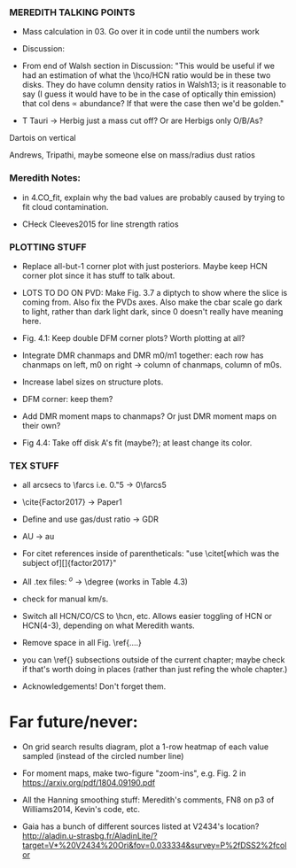 ### MEREDITH TALKING POINTS

- Mass calculation in 03. Go over it in code until the numbers work

- Discussion:


- From end of Walsh section in Discussion: "This would be useful if we had an estimation of what the \hco/HCN ratio would be in these two disks. They do have column density ratios in Walsh13; is it reasonable to say (I guess it would have to be in the case of optically thin emission) that col dens $\propto$ abundance? If that were the case then we'd be golden."

- T Tauri -> Herbig just a mass cut off? Or are Herbigs only O/B/As?

Dartois on vertical

Andrews, Tripathi, maybe someone else on mass/radius dust ratios




### Meredith Notes:

- in 4.CO_fit, explain why the bad values are probably caused by trying to fit cloud contamination.

- CHeck Cleeves2015 for line strength ratios



### PLOTTING STUFF

- Replace all-but-1 corner plot with just posteriors. Maybe keep HCN corner plot since it has stuff to talk about.

- LOTS TO DO ON PVD: Make Fig. 3.7 a diptych to show where the slice is coming from. Also fix the PVDs axes. Also make the cbar scale go dark to light, rather than dark light dark, since 0 doesn't really have meaning here.

- Fig. 4.1: Keep double DFM corner plots? Worth plotting at all?

- Integrate DMR chanmaps and DMR m0/m1 together: each row has chanmaps on left, m0 on right -> column of chanmaps, column of m0s.

- Increase label sizes on structure plots.

- DFM corner: keep them?

- Add DMR moment maps to chanmaps? Or just DMR moment maps on their own?

- Fig 4.4: Take off disk A's fit (maybe?); at least change its color.







### TEX STUFF

- all arcsecs to \farcs i.e. 0."5 -> 0\farcs5






- \cite{Factor2017} -> Paper1

- Define and use gas/dust ratio -> GDR
- AU -> au

- For citet references inside of parentheticals: "use \citet[which was the subject of][]{factor2017} "

- All .tex files: $^o$ -> \degree (works in Table 4.3)

- check for manual km/s.

- Switch all HCN/CO/CS to \hcn, etc. Allows easier toggling of HCN or HCN(4-3), depending on what Meredith wants.

- Remove space in all Fig. \ref{....}


- you can \ref{} subsections outside of the current chapter; maybe check if that's worth doing in places (rather than just refing the whole chapter.)


- Acknowledgements! Don't forget them.



# Far future/never:
- On grid search results diagram, plot a 1-row heatmap of each value sampled (instead of the circled number line)

- For moment maps, make two-figure "zoom-ins", e.g. Fig. 2 in https://arxiv.org/pdf/1804.09190.pdf

- All the Hanning smoothing stuff: Meredith's comments, FN8 on p3 of Williams2014, Kevin's code, etc.

- Gaia has a bunch of different sources listed at V2434's location? http://aladin.u-strasbg.fr/AladinLite/?target=V*%20V2434%20Ori&fov=0.033334&survey=P%2fDSS2%2fcolor

